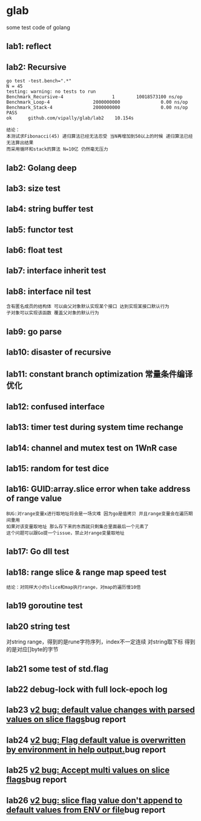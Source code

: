 # glab
some test code of golang

## lab1: reflect

## lab2: Recursive
	go test -test.bench=".*"
	N = 45
	testing: warning: no tests to run
	Benchmark_Recursive-4                  1        10018573100 ns/op
	Benchmark_Loop-4                2000000000               0.00 ns/op
	Benchmark_Stack-4               2000000000               0.00 ns/op
	PASS
	ok      github.com/vipally/glab/lab2    10.154s
	
	结论：
	本测试求Fibonacci(45) 递归算法已经无法忍受 当N再增加到50以上的时候 递归算法已经无法算出结果
	而采用循环和stack的算法 N=10亿 仍然毫无压力
	
## lab2: Golang deep

## lab3: size test

## lab4: string buffer test

## lab5: functor test

## lab6: float test

## lab7: interface inherit test

## lab8: interface nil test
	含有匿名成员的结构体 可以由父对象默认实现某个接口 达到实现某接口默认行为
	子对象可以实现该函数 覆盖父对象的默认行为

## lab9: go parse

## lab10: disaster of recursive

## lab11: constant branch optimization 常量条件编译优化

## lab12: confused interface

## lab13: timer test during system time rechange

## lab14: channel and mutex test on 1WnR case

## lab15: random for test dice

## lab16: GUID:array.slice error when take address of range value
	BUG:对range变量x进行取地址将会是一场灾难 因为go是值拷贝 并且range变量会在遍历期间重用
	如果对该变量取地址 那么存下来的东西就只剩集合里面最后一个元素了
	这个问题可以跟Go提一个issue，禁止对range变量取地址

## lab17: Go dll test

## lab18: range slice & range map speed test
	结论：对同样大小的slice和map执行range，对map的遍历慢10倍

## lab19 goroutine test
## lab20 string test
 对string range，得到的是rune字符序列，index不一定连续
 对string取下标 得到的是对应[]byte的字节

## lab21 some test of std.flag

## lab22 debug-lock with full lock-epoch log

## lab23 [v2 bug: default value changes with parsed values on slice flags](https://github.com/urfave/cli/issues/1235)bug report

## lab24 [v2 bug: Flag default value is overwritten by environment in help output.](https://github.com/urfave/cli/issues/1206)bug report

## lab25 [v2 bug: Accept multi values on slice flags](https://github.com/urfave/cli/issues/1238)bug report

## lab26 [v2 bug: slice flag value don't append to default values from ENV or file](https://github.com/urfave/cli/issues/1238)bug report



	
